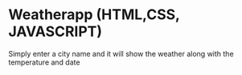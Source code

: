 # Weatherapp (HTML,CSS, JAVASCRIPT)

Simply enter a city name and it will show the weather along with the temperature and date

